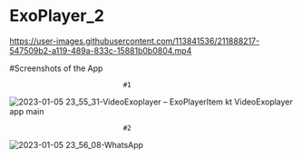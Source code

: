 # ExoPlayer_2



https://user-images.githubusercontent.com/113841536/211888217-547509b2-a119-489a-833c-15881b0b0804.mp4 



#Screenshots of the App

                                #1


![2023-01-05 23_55_31-VideoExoplayer – ExoPlayerItem kt  VideoExoplayer app main](https://user-images.githubusercontent.com/113841536/210853776-a25e1ad7-e7b3-4f21-bb65-38b3e9a87096.png) 

                                #2


![2023-01-05 23_56_08-WhatsApp](https://user-images.githubusercontent.com/113841536/210853853-c1754ba1-c31f-40c7-9aee-d710a3920b77.png)


